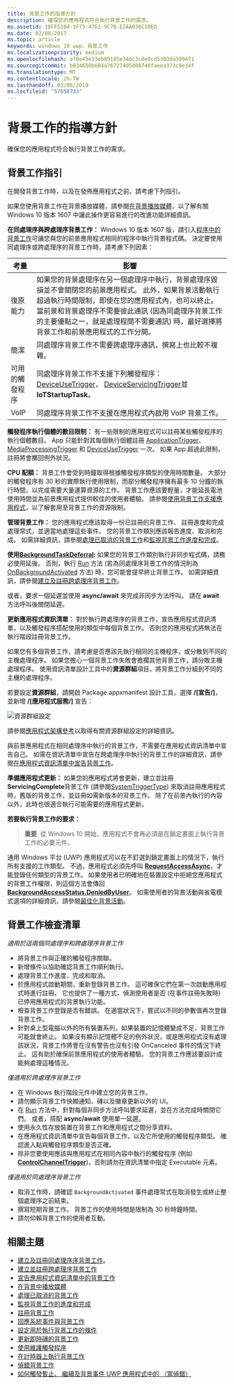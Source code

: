 ```yaml
---
title: 背景工作的指導方針
description: 確保您的應用程式符合執行背景工作的需求。
ms.assetid: 18FF1104-1F73-47E1-9C7B-E2AA036C18ED
ms.date: 02/08/2017
ms.topic: article
keywords: windows 10 uwp，背景工作
ms.localizationpriority: medium
ms.openlocfilehash: af8e45e13eb89185e346c3c8e8cd5303da399471
ms.sourcegitcommit: b034650b684a767274d5d88746faeea373c8e34f
ms.translationtype: MT
ms.contentlocale: zh-TW
ms.lasthandoff: 03/06/2019
ms.locfileid: "57658733"
---
```

# <a name="guidelines-for-background-tasks"></a>背景工作的指導方針


確保您的應用程式符合執行背景工作的需求。

## <a name="background-task-guidance"></a>背景工作指引

在開發背景工作時，以及在發佈應用程式之前，請考慮下列指引。

如果您使用背景工作在背景播放媒體，請參閱[在背景播放媒體](https://msdn.microsoft.com/windows/uwp/audio-video-camera/background-audio)，以了解有關 Windows 10 版本 1607 中讓此操作更容易進行的改進功能詳細資訊。

**在同處理序與跨處理序背景工作：** Windows 10 版本 1607 版，請引入[程序中的背景工作](create-and-register-an-inproc-background-task.md)可讓您與您的前景應用程式相同的程序中執行背景程式碼。 決定要使用同處理序或跨處理序的背景工作時，請考慮下列因素︰

|考量 | 影響 |
|--------------|--------|
|復原能力   | 如果您的背景處理序在另一個處理序中執行，背景處理序毀損並不會關閉您的前景應用程式。 此外，如果背景活動執行超過執行時間限制，即使在您的應用程式內，也可以終止。 當前景和背景處理序不需要彼此通訊 (因為同處理序背景工作的主要優點之一，就是處理程間不需要通訊) 時，最好選擇將背景工作和前景應用程式的工作分開。 |
|簡潔    | 同處理序背景工作不需要跨處理序通訊，撰寫上也比較不複雜。  |
|可用的觸發程序 | 同處理序背景工作不支援下列觸發程序：[DeviceUseTrigger](https://msdn.microsoft.com/library/windows/apps/windows.applicationmodel.background.deviceusetrigger.aspx?f=255&MSPPError=-2147217396)， [DeviceServicingTrigger](https://msdn.microsoft.com/library/windows/apps/windows.applicationmodel.background.deviceservicingtrigger.aspx)並**IoTStartupTask**。 |
|VoIP | 同處理序背景工作不支援在應用程式內啟用 VoIP 背景工作。 |  

**觸發程序執行個體的數目限制：** 有一些限制的應用程式可以註冊某些觸發程序的執行個體數目。 App 只能針對其每個執行個體註冊 [ApplicationTrigger](https://docs.microsoft.com/uwp/api/Windows.ApplicationModel.Background.ApplicationTrigger)、[MediaProcessingTrigger](https://docs.microsoft.com/uwp/api/windows.applicationmodel.background.mediaprocessingtrigger) 和 [DeviceUseTrigger](https://msdn.microsoft.com/library/windows/apps/windows.applicationmodel.background.deviceusetrigger.aspx?f=255&MSPPError=-2147217396) 一次。 如果 App 超過此限制，註冊將會擲回例外狀況。

**CPU 配額：** 背景工作會受到時鐘取得根據觸發程序類型的使用時間數量。 大部分的觸發程序有 30 秒的實際執行使用限制，而部分觸發程序擁有最多 10 分鐘的執行時間，以完成需要大量運算資源的工作。 背景工作應該要輕量，才能延長電池使用時間並為前景應用程式提供較佳的使用者體驗。 請參閱[使用背景工作支援應用程式](support-your-app-with-background-tasks.md)，以了解套用至背景工作的資源限制。

**管理背景工作：** 您的應用程式應該取得一份已註冊的背景工作、 註冊進度和完成處理常式，並適當地處理這些事件。 您的背景工作類別應該報告進度、取消和完成。 如需詳細資訊，請參閱[處理已取消的背景工作](handle-a-cancelled-background-task.md)和[監視背景工作進度和完成](monitor-background-task-progress-and-completion.md)。

**使用[BackgroundTaskDeferral](https://msdn.microsoft.com/library/windows/apps/hh700499):** 如果您的背景工作類別執行非同步程式碼，請務必使用延後。 否則，執行 [Run](https://msdn.microsoft.com/library/windows/apps/windows.applicationmodel.background.ibackgroundtask.run.aspx) 方法 (若為同處理序背景工作的情況則為 [OnBackgroundActivated](https://msdn.microsoft.com/library/windows/apps/windows.ui.xaml.application.onbackgroundactivated.aspx) 方法) 時，您可能會提早終止背景工作。 如需詳細資訊，請參閱[建立及註冊跨處理序背景工作](create-and-register-a-background-task.md)。

或者，要求一個延遲並使用 **async/await** 來完成非同步方法呼叫。 請在 **await** 方法呼叫後關閉延遲。

**更新應用程式資訊清單：** 對於執行跨處理序的背景工作，宣告應用程式資訊清單，以及觸發程序搭配使用的類型中每個背景工作。 否則您的應用程式將無法在執行階段註冊背景工作。

如果您有多個背景工作，請考慮是否應該先執行相同的主機程序，或分散到不同的主機處理程序。 如果您擔心一個背景工作失敗會擔擱其他背景工作，請分敗主機處理程序。  使用資訊清單設計工具中的**資源群組**項目，將背景工作分組到不同的主機的處理程序。 

若要設定**資源群組**，請開啟 Package.appxmanifest 設計工具，選擇 **/[宣告/]**，並新增 **/[應用程式服務/]** 宣告：

![資源群組設定](images/resourcegroup.png)

請參閱[應用程式架構參考](https://docs.microsoft.com/uwp/schemas/appxpackage/uapmanifestschema/element-application)以取得有關資源群組設定的詳細資訊。

與前景應用程式在相同處理序中執行的背景工作，不需要在應用程式資訊清單中宣告自己。 如需在資訊清單中宣告在跨處理序中執行的背景工作的詳細資訊，請參閱[在應用程式資訊清單中宣告背景工作](declare-background-tasks-in-the-application-manifest.md)。

**準備應用程式更新：** 如果您的應用程式將會更新，建立並註冊**ServicingComplete**背景工作 (請參閱[SystemTriggerType](https://msdn.microsoft.com/library/windows/apps/br224839)) 來取消註冊應用程式時，舊版的背景工作，並註冊如需新版本的背景工作。 除了在前景內執行的內容以外，此時也很適合執行可能需要的應用程式更新。

**若要執行背景工作的要求：**

> **重要**  從 Windows 10 開始，應用程式不會再必須是在鎖定畫面上執行背景工作的必要元件。

通用 Windows 平台 (UWP) 應用程式可以在不釘選到鎖定畫面上的情況下，執行所有支援的工作類型。 不過，應用程式必須先呼叫 [**RequestAccessAsync**](https://msdn.microsoft.com/library/windows/apps/hh700485)，才能登錄任何類型的背景工作。 如果使用者已明確地在裝置設定中拒絕您應用程式的背景工作權限，則這個方法會傳回 [**BackgroundAccessStatus.DeniedByUser**](https://msdn.microsoft.com/library/windows/apps/hh700439)。 如需使用者的背景活動與省電模式選項的詳細資訊，請參閱[最佳化背景活動](https://docs.microsoft.com/windows/uwp/debug-test-perf/optimize-background-activity)。 
## <a name="background-task-checklist"></a>背景工作檢查清單

*適用於這兩個同處理序和跨處理序背景工作*

-   將背景工作與正確的觸發程序關聯。
-   新增條件以協助確認背景工作順利執行。
-   處理背景工作進度、完成和取消。
-   於應用程式啟動期間，重新登錄背景工作。 這可確保它們在第一次啟動應用程式時進行註冊。 它也提供了一種方式，偵測使用者是否 (在事件註冊失敗時) 已停用應用程式的背景執行功能。
-   檢查背景工作登錄是否有錯誤。 在適當狀況下，嘗試以不同的參數值再次登錄背景工作。
-   針對桌上型電腦以外的所有裝置系列，如果裝置的記憶體變成不足，背景工作可能就會終止。 如果沒有顯示記憶體不足的例外狀況，或是應用程式沒有處理該狀況，背景工作將會在沒有警告也沒有引發 OnCanceled 事件的情況下終止。 這有助於確保前景應用程式的使用者體驗。 您的背景工作應該要設計成能夠處理這種情況。

*僅適用於跨處理序背景工作*

-   在 Windows 執行階段元件中建立您的背景工作。
-   請勿顯示背景工作快顯通知、磚以及徽章更新以外的 UI。
-   在 [Run](https://msdn.microsoft.com/library/windows/apps/windows.applicationmodel.background.ibackgroundtask.run.aspx) 方法中，針對每個非同步方法呼叫要求延遲，並在方法完成時關閉它們。 或者，搭配 **async/await** 使用單一延遲。
-   使用永久性存放裝置在背景工作和應用程式之間分享資料。
-   在應用程式資訊清單中宣告每個背景工作，以及它所使用的觸發程序類型。 確認進入點與觸發程序類型是否正確。
-   除非您要使用應該與應用程式在相同內容中執行的觸發程序 (例如 [**ControlChannelTrigger**](https://msdn.microsoft.com/library/windows/apps/hh701032))，否則請勿在資訊清單中指定 Executable 元素。

*僅適用於同處理序背景工作*

- 取消工作時，請確認 `BackgroundActivated` 事件處理常式在取消發生或終止整個處理序之前結束。
-   撰寫短期背景工作。 背景工作的使用時間是限制為 30 秒時鐘時間。
-   請勿仰賴背景工作的使用者互動。

## <a name="related-topics"></a>相關主題

* [建立及註冊同處理序序背景工作](create-and-register-an-inproc-background-task.md)。
* [建立並註冊跨處理序背景工作](create-and-register-a-background-task.md)
* [宣告應用程式資訊清單中的背景工作](declare-background-tasks-in-the-application-manifest.md)
* [在背景中播放媒體](https://msdn.microsoft.com/windows/uwp/audio-video-camera/background-audio)
* [處理已取消的背景工作](handle-a-cancelled-background-task.md)
* [監視背景工作的進度和完成](monitor-background-task-progress-and-completion.md)
* [註冊背景工作](register-a-background-task.md)
* [回應系統事件與背景工作](respond-to-system-events-with-background-tasks.md)
* [設定用於執行背景工作的條件](set-conditions-for-running-a-background-task.md)
* [更新即時磚的背景工作](update-a-live-tile-from-a-background-task.md)
* [使用維護觸發程序](use-a-maintenance-trigger.md)
* [在計時器上執行背景工作](run-a-background-task-on-a-timer-.md)
* [偵錯背景工作](debug-a-background-task.md)
* [如何觸發暫止、 繼續及背景事件 UWP 應用程式中的 （當偵錯）](https://go.microsoft.com/fwlink/p/?linkid=254345)

 

 
